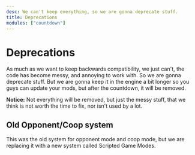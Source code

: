 ```yaml
---
desc: We can't keep everything, so we are gonna deprecate stuff.
title: Deprecations
modules: ["countdown"]
---
```

# Deprecations

As much as we want to keep backwards compatibility, we just can't, the code has become messy, and annoying to work with. So we are gonna deprecate stuff. But we are gonna keep it in the engine a bit longer so you guys can update your mods, but after the countdown, it will be removed.

**Notice:** Not everything will be removed, but just the messy stuff, that we think is not worth the time to fix, nor isn't used by a lot.

## <h2 id="old-opponent-coop-system">Old Opponent/Coop system</h2>

<div>
    <countdown-timer data-date="awaiting-date" />
</div>

This was the old system for opponent mode and coop mode, but we are replacing it with a new system called Scripted Game Modes.